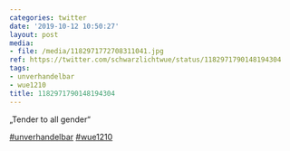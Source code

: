 ```yaml
---
categories: twitter
date: '2019-10-12 10:50:27'
layout: post
media:
- file: /media/1182971772708311041.jpg
ref: https://twitter.com/schwarzlichtwue/status/1182971790148194304
tags:
- unverhandelbar
- wue1210
title: 1182971790148194304
---
```

„Tender to all gender“

[#unverhandelbar](/t/unverhandelbar) [#wue1210](/t/wue1210)  
